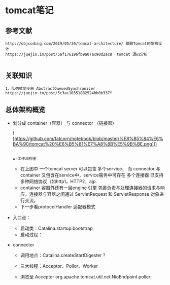 # tomcat笔记

## 参考文献

```http
http://objcoding.com/2019/05/30/tomcat-architecture/ 聊聊Tomcat的架构设计
https://juejin.im/post/5af176196fb9a07ac90d2ac8  tomcat 源码分析


```



## 关联知识

~~~http
1、队列式同步器 AbstractQueuedSynchronizer https://juejin.im/post/5c3ac10351882524bb0b337f

~~~



## 总体架构概览

- 划分成 container（容器） 与 connector （链接器）

  ![https://github.com/fatcorn/notebook/blob/master/%E8%B5%84%E6%BA%90/tomcat%20%E6%B5%81%E7%A8%8B%E5%9B%BE.png]()

    																	w-工作流程图						
  - 在上图中 一个tomcat server 可以包含 多个service， 而 connector 与 container 又包含在service中，service服务中可存在 多个连接器 已支持多种网络协议（如http1，HTTP2，ajp.
  - container 容器外还有一层engine 引擎 包裹负责与处理连接器的请求与响应，连接器与容器之间通过 ServletRequest 和 ServletResponse 对象进行交流。
  - 下一步看protocolHandler 适配器模式
  
- 入口点：
  - 启动类：Catalina.startup.bootstrap
  - 启动过程：
  
- connector

  	- 调用地点：Catalina.createStartDigester？
  	
   - 三大线程：Acceptor、Pollor、Worker

  	- 浏览至 Acceptor org.apache.tomcat.util.net.NioEndpoint poller;